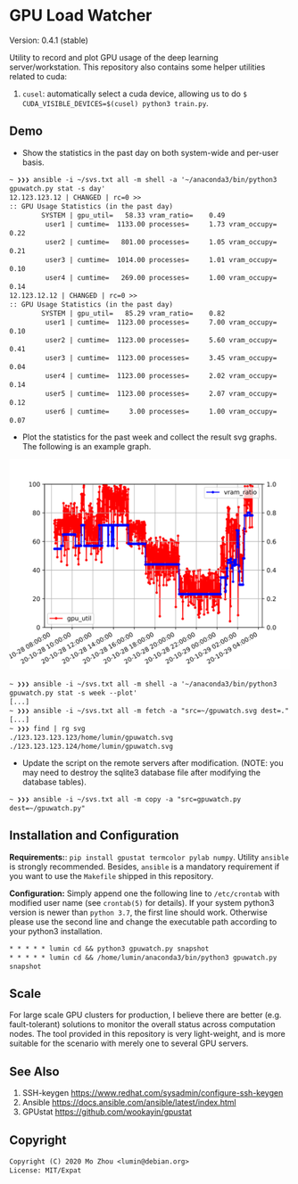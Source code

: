 # GPU Load Watcher

Version: 0.4.1 (stable)

Utility to record and plot GPU usage of the deep learning server/workstation.
This repository also contains some helper utilities related to cuda:

1. `cusel`: automatically select a cuda device, allowing us to do `$ CUDA_VISIBLE_DEVICES=$(cusel) python3 train.py`.

## Demo

* Show the statistics in the past day on both system-wide and per-user basis.

```shell
~ ❯❯❯ ansible -i ~/svs.txt all -m shell -a '~/anaconda3/bin/python3 gpuwatch.py stat -s day'
12.123.123.12 | CHANGED | rc=0 >>
:: GPU Usage Statistics (in the past day)
        SYSTEM | gpu_util=   58.33 vram_ratio=    0.49 
         user1 | cumtime=  1133.00 processes=     1.73 vram_occupy=     0.22 
         user2 | cumtime=   801.00 processes=     1.05 vram_occupy=     0.21 
         user3 | cumtime=  1014.00 processes=     1.01 vram_occupy=     0.10 
         user4 | cumtime=   269.00 processes=     1.00 vram_occupy=     0.14 
12.123.12.12 | CHANGED | rc=0 >>
:: GPU Usage Statistics (in the past day)
        SYSTEM | gpu_util=   85.29 vram_ratio=    0.82 
         user1 | cumtime=  1123.00 processes=     7.00 vram_occupy=     0.10 
         user2 | cumtime=  1123.00 processes=     5.60 vram_occupy=     0.41 
         user3 | cumtime=  1123.00 processes=     3.45 vram_occupy=     0.04 
         user4 | cumtime=  1123.00 processes=     2.02 vram_occupy=     0.14 
         user5 | cumtime=  1123.00 processes=     2.07 vram_occupy=     0.12 
         user6 | cumtime=     3.00 processes=     1.00 vram_occupy=     0.07 
```

* Plot the statistics for the past week and collect the result svg graphs. The following is an example graph.

![svg](demo.svg)

```shell
~ ❯❯❯ ansible -i ~/svs.txt all -m shell -a '~/anaconda3/bin/python3 gpuwatch.py stat -s week --plot'
[...]
~ ❯❯❯ ansible -i ~/svs.txt all -m fetch -a "src=~/gpuwatch.svg dest=."
[...]
~ ❯❯❯ find | rg svg
./123.123.123.123/home/lumin/gpuwatch.svg
./123.123.123.124/home/lumin/gpuwatch.svg
```

* Update the script on the remote servers after modification. (NOTE: you may
need to destroy the sqlite3 database file after modifying the database tables).

```shell
~ ❯❯❯ ansible -i ~/svs.txt all -m copy -a "src=gpuwatch.py dest=~/gpuwatch.py"
```

## Installation and Configuration

**Requirements:**: `pip install gpustat termcolor pylab numpy`. Utility `ansible` is strongly recommended. Besides,
`ansible` is a mandatory requirement if you want to use the `Makefile` shipped in this repository.

**Configuration:** Simply append one the following line to `/etc/crontab` with
modified user name (see `crontab(5)` for details). If your system python3 version
is newer than `python 3.7`, the first line should work. Otherwise please use the
second line and change the executable path according to your python3 installation.

```
* * * * * lumin cd && python3 gpuwatch.py snapshot
* * * * * lumin cd && /home/lumin/anaconda3/bin/python3 gpuwatch.py snapshot
```

## Scale

For large scale GPU clusters for production, I believe there are better (e.g.
fault-tolerant) solutions to monitor the overall status across computation
nodes. The tool provided in this repository is very light-weight, and is more
suitable for the scenario with merely one to several GPU servers.

## See Also

1. SSH-keygen https://www.redhat.com/sysadmin/configure-ssh-keygen
1. Ansible https://docs.ansible.com/ansible/latest/index.html
1. GPUstat https://github.com/wookayin/gpustat

## Copyright

```
Copyright (C) 2020 Mo Zhou <lumin@debian.org>
License: MIT/Expat
```
